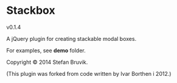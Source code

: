 Stackbox 
========

v0.1.4

A jQuery plugin for creating stackable modal boxes.

For examples, see **demo** folder.

Copyright © 2014 Stefan Bruvik.

(This plugin was forked from code written by Ivar Borthen i 2012.)
